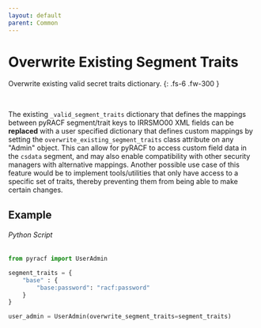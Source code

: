 ```yaml
---
layout: default
parent: Common
---
```


# Overwrite Existing Segment Traits

Overwrite existing valid secret traits dictionary.
{: .fs-6 .fw-300 }

&nbsp;

The existing `_valid_segment_traits` dictionary that defines the mappings between pyRACF segment/trait keys to IRRSMO00 XML fields can be **replaced** with a user specified dictionary that defines custom mappings by setting the `overwrite_existing_segment_traits` class attribute on any "Admin" object. This can allow for pyRACF to access custom field data in the `csdata` segment, and may also enable compatibility with other security managers with alternative mappings. Another possible use case of this feature would be to implement tools/utilities that only have access to a specific set of traits, thereby preventing them from being able to make certain changes.

## Example

###### Python Script
```python
from pyracf import UserAdmin

segment_traits = {
    "base" : {
        "base:password": "racf:password"
    }
}

user_admin = UserAdmin(overwrite_segment_traits=segment_traits)
```

